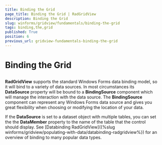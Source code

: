 ```yaml
---
title: Binding the Grid
page_title: Binding the Grid | RadGridView
description: Binding the Grid
slug: winforms/gridview/fundamentals/binding-the-grid
tags: binding,the,grid
published: True
position: 6
previous_url: gridview-fundamentals-binding-the-grid
---
```


# Binding the Grid

## 

 __RadGridView__ supports the standard Windows Forms data binding model, so it will bind to a variety of data sources. In most circumstances its __DataSource__ property will be bound to a __BindingSource__ component which will manage the interaction with the data source. The __BindingSource__ component can represent any Windows Forms data source and gives you great flexibility when choosing or modifying the location of your data.


If the __DataSource__ is set to a dataset object with multiple tables, you can set the the __DataMember__ property to the name of the table that the control should display. See [Databinding RadGridView]({%slug winforms/gridview/populating-with-data/databinding-radgridview%}) for an overview of binding to many popular data types.
